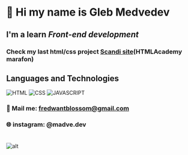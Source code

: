#  👋 Hi my name is **Gleb Medvedev**
## I'm a learn *Front-end development* 
### Сheck my last **html/css** project [Scandi site](https://helloelio.github.io/marafon-3.0/)(HTMLAcademy marafon)
## Languages and Technologies 
![HTML](https://img.shields.io/badge/-HTML-brightgreen)
![CSS](https://img.shields.io/badge/-CSS-green)
![JAVASCRIPT](https://img.shields.io/badge/-JAVASCRIPT-yellowgreen)

### 📧 Mail me: fredwantblossom@gmail.com
### 🌐 instagram: @madve.dev
#

![alt](https://miro.medium.com/max/1024/1*OohqW5DGh9CQS4hLY5FXzA.png)
